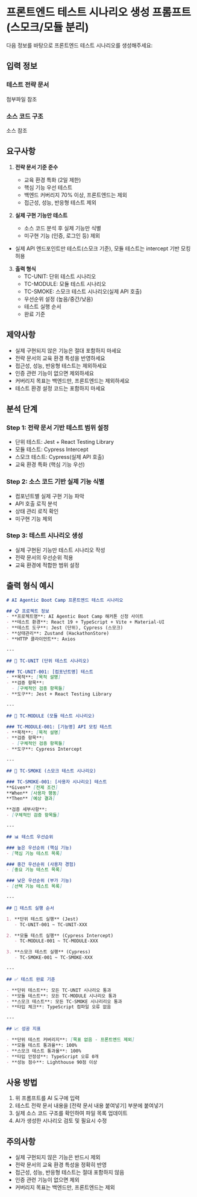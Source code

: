 # 프론트엔드 테스트 시나리오 생성 프롬프트 (스모크/모듈 분리)

다음 정보를 바탕으로 프론트엔드 테스트 시나리오를 생성해주세요:

## 입력 정보

### 테스트 전략 문서
첨부파일 참조

### 소스 코드 구조
소스 참조

## 요구사항

1. **전략 문서 기준 준수**
   - 교육 환경 특화 (2일 제한)
   - 핵심 기능 우선 테스트
   - 백엔드 커버리지 70% 이상, 프론트엔드는 제외
   - 접근성, 성능, 반응형 테스트 제외

2. **실제 구현 기능만 테스트**
   - 소스 코드 분석 후 실제 기능만 식별
   - 미구현 기능 (인증, 로그인 등) 제외
- 실제 API 엔드포인트만 테스트(스모크 기준), 모듈 테스트는 intercept 기반 모킹 허용

3. **출력 형식**
   - TC-UNIT: 단위 테스트 시나리오
   - TC-MODULE: 모듈 테스트 시나리오
   - TC-SMOKE: 스모크 테스트 시나리오(실제 API 호출)
   - 우선순위 설정 (높음/중간/낮음)
   - 테스트 실행 순서
   - 완료 기준

## 제약사항
- 실제 구현되지 않은 기능은 절대 포함하지 마세요
- 전략 문서의 교육 환경 특성을 반영하세요
- 접근성, 성능, 반응형 테스트는 제외하세요
- 인증 관련 기능이 없으면 제외하세요
- 커버리지 목표는 백엔드만, 프론트엔드는 제외하세요
- 테스트 환경 설정 코드는 포함하지 마세요

## 분석 단계

### Step 1: 전략 문서 기반 테스트 범위 설정
- 단위 테스트: Jest + React Testing Library
- 모듈 테스트: Cypress Intercept
- 스모크 테스트: Cypress(실제 API 호출)
- 교육 환경 특화 (핵심 기능 우선)

### Step 2: 소스 코드 기반 실제 기능 식별
- 컴포넌트별 실제 구현 기능 파악
- API 호출 로직 분석
- 상태 관리 로직 확인
- 미구현 기능 제외

### Step 3: 테스트 시나리오 생성
- 실제 구현된 기능만 테스트 시나리오 작성
- 전략 문서의 우선순위 적용
- 교육 환경에 적합한 범위 설정

## 출력 형식 예시

```markdown
# AI Agentic Boot Camp 프론트엔드 테스트 시나리오

## 📋 프로젝트 정보
- **프로젝트명**: AI Agentic Boot Camp 해커톤 신청 사이트
- **테스트 환경**: React 19 + TypeScript + Vite + Material-UI
- **테스트 도구**: Jest (단위), Cypress (스모크)
- **상태관리**: Zustand (HackathonStore)
- **HTTP 클라이언트**: Axios

---

## 🧪 TC-UNIT (단위 테스트 시나리오)

### TC-UNIT-001: [컴포넌트명] 테스트
- **목적**: [목적 설명]
- **검증 항목**: 
  - [구체적인 검증 항목들]
- **도구**: Jest + React Testing Library

---

## 🔄 TC-MODULE (모듈 테스트 시나리오)

### TC-MODULE-001: [기능명] API 모킹 테스트
- **목적**: [목적 설명]
- **검증 항목**: 
  - [구체적인 검증 항목들]
- **도구**: Cypress Intercept

---

## 🎯 TC-SMOKE (스모크 테스트 시나리오)

### TC-SMOKE-001: [사용자 시나리오] 테스트
**Given** [전제 조건]
**When** [사용자 행동]
**Then** [예상 결과]

**검증 세부사항**:
- [구체적인 검증 항목들]

---

## 📊 테스트 우선순위

### 높은 우선순위 (핵심 기능)
- [핵심 기능 테스트 목록]

### 중간 우선순위 (사용자 경험)
- [중요 기능 테스트 목록]

### 낮은 우선순위 (부가 기능)
- [선택 기능 테스트 목록]

---

## 📝 테스트 실행 순서

1. **단위 테스트 실행** (Jest)
   - TC-UNIT-001 ~ TC-UNIT-XXX

2. **모듈 테스트 실행** (Cypress Intercept)
   - TC-MODULE-001 ~ TC-MODULE-XXX

3. **스모크 테스트 실행** (Cypress)
   - TC-SMOKE-001 ~ TC-SMOKE-XXX

---

## ✅ 테스트 완료 기준

- **단위 테스트**: 모든 TC-UNIT 시나리오 통과
- **모듈 테스트**: 모든 TC-MODULE 시나리오 통과
- **스모크 테스트**: 모든 TC-SMOKE 시나리리오 통과
- **타입 체크**: TypeScript 컴파일 오류 없음

---

## 📈 성공 지표

- **단위 테스트 커버리지**: [목표 없음 - 프론트엔드 제외]
- **모듈 테스트 통과율**: 100%
- **스모크 테스트 통과율**: 100%
- **타입 안정성**: TypeScript 오류 0개
- **성능 점수**: Lighthouse 90점 이상
```

## 사용 방법

1. 위 프롬프트를 AI 도구에 입력
2. 테스트 전략 문서 내용을 [전략 문서 내용 붙여넣기] 부분에 붙여넣기
3. 실제 소스 코드 구조를 확인하여 파일 목록 업데이트
4. AI가 생성한 시나리오 검토 및 필요시 수정

## 주의사항

- 실제 구현되지 않은 기능은 반드시 제외
- 전략 문서의 교육 환경 특성을 정확히 반영
- 접근성, 성능, 반응형 테스트는 절대 포함하지 않음
- 인증 관련 기능이 없으면 제외
- 커버리지 목표는 백엔드만, 프론트엔드는 제외 